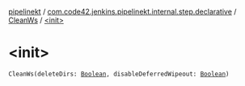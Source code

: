 [pipelinekt](../../index.md) / [com.code42.jenkins.pipelinekt.internal.step.declarative](../index.md) / [CleanWs](index.md) / [&lt;init&gt;](./-init-.md)

# &lt;init&gt;

`CleanWs(deleteDirs: `[`Boolean`](https://kotlinlang.org/api/latest/jvm/stdlib/kotlin/-boolean/index.html)`, disableDeferredWipeout: `[`Boolean`](https://kotlinlang.org/api/latest/jvm/stdlib/kotlin/-boolean/index.html)`)`